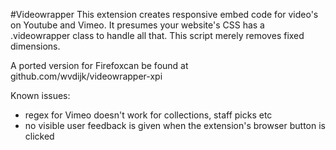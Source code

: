 #Videowrapper
This extension creates responsive embed code for video's on Youtube and Vimeo. It presumes your website's CSS has a .videowrapper class to handle all that. This script merely removes fixed dimensions.

A ported version for Firefoxcan be found at github.com/wvdijk/videowrapper-xpi

Known issues:
- regex for Vimeo doesn't work for collections, staff picks etc
- no visible user feedback is given when the extension's browser button is clicked
